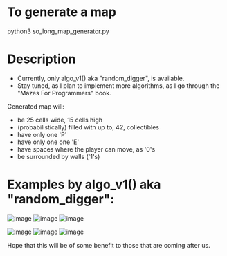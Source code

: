 # To generate a map
python3 so_long_map_generator.py

# Description
* Currently, only algo_v1() aka "random_digger", is available.
* Stay tuned, as I plan to implement more algorithms, as I go through the "Mazes For Programmers" book.

Generated map will:
- be 25 cells wide, 15 cells high
- (probabilistically) filled with up to, 42, collectibles
- have only one 'P'
- have only one one 'E'
- have spaces where the player can move, as '0's
- be surrounded by walls ('1's)

# Examples by algo_v1() aka "random_digger":

![image](https://github.com/user-attachments/assets/81ffbfba-5cc5-4c0b-afcd-698091b35c5c) ![image](https://github.com/user-attachments/assets/ffb06914-ebed-4973-8251-c6c03b6f7e90) ![image](https://github.com/user-attachments/assets/5b84c209-651a-49b6-b909-50c76f894eb0)

![image](https://github.com/user-attachments/assets/1611c8f2-9d38-4c46-81a2-dfd3aec9e5dd) ![image](https://github.com/user-attachments/assets/813b42e8-fcdb-45e3-a2b6-89ddc7e2ceb4) ![image](https://github.com/user-attachments/assets/3cdd2391-5855-4503-ae7f-68df3063924f)

Hope that this will be of some benefit to those that are coming after us.

